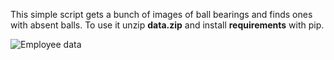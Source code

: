 This simple script gets a bunch of images of ball bearings and finds ones with absent balls. To use it unzip **data.zip** and install **requirements** with pip.

![Employee data](/result.png?raw=true "Employee Data title")
